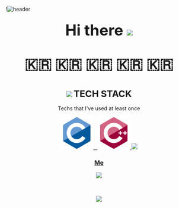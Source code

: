 !![header](https://capsule-render.vercel.app/api?type=waving&color=gradient&height=250&section=header&text=NOAHKIM&fontSize=90)
<h3 align="center"> <span style="font-size:250%">Hi there <img src="https://media.giphy.com/media/hvRJCLFzcasrR4ia7z/giphy.gif" width="50px">

 🇰🇷 🇰🇷 🇰🇷 🇰🇷 🇰🇷</span> </h3>
<h3 align="center"><img src="https://media.giphy.com/media/WUlplcMpOCEmTGBtBW/giphy.gif" width="50"> <span style="font-size:150%"> TECH STACK</span></h2>
<p align="center"> Techs that I've used at least once </p>
<p align="center">
  </code>  
    </a> 
    <a href="https://www.cprogramming.com/" target="_blank"> 
        <code><img src="https://raw.githubusercontent.com/devicons/devicon/master/icons/c/c-original.svg" alt="c" width="88" height="88"/> </code> 
    </a> 
    <a href="https://www.w3schools.com/cpp/" target="_blank"> 
        <code><img src="https://raw.githubusercontent.com/devicons/devicon/master/icons/cplusplus/cplusplus-original.svg" alt="cplusplus" width="88" height="88"/></code>  
    </a>
<a href="https://www.java.com/ko/" target="_blank"> <img width="88px" src="https://cdn.jsdelivr.net/gh/devicons/devicon/icons/java/java-original.svg"/></code>  
<h3 align="center">  Me </h3>
<p align="center">
  <a href="mailto:noa2006@naver.com"><img src="https://img.shields.io/badge/Gmail-d14836?style=flat-square&logo=Gmail&logoColor=white&link=viliketh1s98@naver.com"/></a>
</p>
<br>
<p align="center">
<img src="https://hits.seeyoufarm.com/api/count/incr/badge.svg?url=https%3A%2F%2Fgithub.com%2FHAONMIK1%2Fhit-counter&count_bg=%2379C83D&title_bg=%23555555&icon=&icon_color=%23E7E7E7&title=hits&edge_flat=false"/></a>
</p>